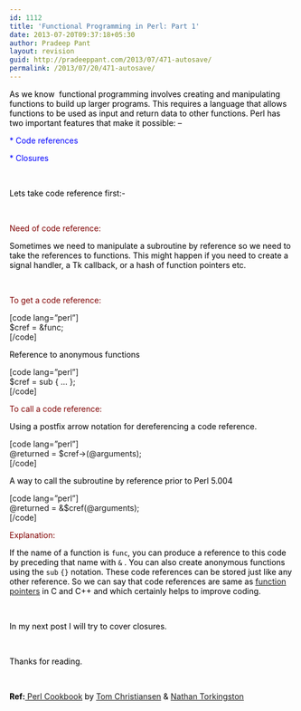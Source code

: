 ```yaml
---
id: 1112
title: 'Functional Programming in Perl: Part 1'
date: 2013-07-20T09:37:18+05:30
author: Pradeep Pant
layout: revision
guid: http://pradeeppant.com/2013/07/471-autosave/
permalink: /2013/07/20/471-autosave/
---
```

<span style="color: #000000;">As we know  functional programming involves creating and manipulating functions to build up larger programs. This requires a language that allows functions to be used as input and return data to other functions. Perl has two important features that make it possible: –</span>

<span style="color: #0000ff;">* Code references</span>

<span style="color: #0000ff;">* Closures</span>

<span style="color: #0000ff;"><br /> </span>

<span style="color: #000000;">Lets take code reference first:-</span>

<span style="color: #000000;"><br /> </span>

<span style="color: #800000;">Need of code reference: </span>

<span style="color: #000000;">Sometimes we need to manipulate a subroutine by reference so we need to take the references to functions. This might happen if you need to create a signal handler, a Tk callback, or a hash of function pointers etc.</span>

<span style="color: #000000;"><br /> </span>

<span style="color: #800000;">To get a code reference:</span>

[code lang=&#8221;perl&#8221;]  
$cref = &func;  
[/code]

<span style="color: #000000;">Reference to anonymous functions</span>

[code lang=&#8221;perl&#8221;]  
$cref = sub { &#8230; };  
[/code]

<span style="color: #800000;">To call a code reference:</span>

<span style="color: #800000;"><span style="color: #000000;">Using a postfix arrow notation for dereferencing a code reference.</span><br /> </span>

[code lang=&#8221;perl&#8221;]  
@returned = $cref->(@arguments);  
[/code]

<span style="color: #000000;">A way to call the subroutine by reference prior to Perl 5.004</span>

[code lang=&#8221;perl&#8221;]  
@returned = &$cref(@arguments);  
[/code]

<span style="color: #000000;"><span style="color: #800000;">Explanation:</span> </span>

<span style="color: #000000;">If the name of a function is <code>func</code>, you can produce a reference to this code by preceding that name with <code>&</code> . You can also create anonymous functions using the <code>sub</code> <code>{}</code> notation. These code references can be stored just like any other reference. So we can say that code references are same as <a href="http://www.newty.de/fpt/index.html">function pointers</a> in C and C++ and which certainly helps to improve coding.</span>

<span style="color: #000000;"><br /> </span>

<span style="color: #000000;">In my next post I will try to cover closures.</span>

<span style="color: #000000;"><br /> </span>

<p style="text-align: left;">
  <span style="color: #000000;">Thanks for reading.</span>
</p>

<span style="color: #000000;"><br /> </span>

<p style="text-align: left;">
  <span style="color: #000000;"><strong>Ref:</strong><a href="http://oreilly.com/catalog/9781565922433"> Perl Cookbook</a> by <a href="http://98.245.82.12/tcpc/">Tom Christiansen</a> & <a href="http://nathan.torkington.com/">Nathan Torkingston</a></span>
</p>
